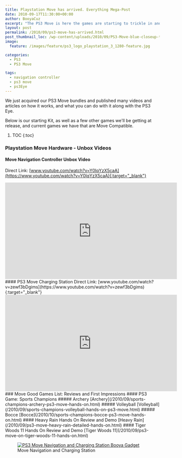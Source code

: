 ```yaml
---
title: Playstation Move has arrived. Everything Mega-Post
date: 2010-09-17T11:30:00+00:00
author: BooyaCuz
excerpt: "The PS3 Move is here the games are starting to trickle in and Booya Gadget got our sticky fingers on these new peripherals!"
layout: post
permalink: /2010/09/ps3-move-has-arrived.html
post_thumbnail_loc: /wp-content/uploads/2010/09/PS3-Move-blue-closeup-thumb.jpg
image:
  feature: /images/feature/ps3_logo_playstation_3_1280-feature.jpg

categories:
  - PS3
  - PS3 Move

tags:
  - navigation controller
  - ps3 move
  - ps3Eye
---
```

We just acquired our PS3 Move bundles and published many videos and articles on how it works, and what you can do with it along with the PS3 Eye.
  
Below is our starting Kit, as well as a few other games we'll be getting at release, and current games we have that are Move Compatible.

1. TOC
{:toc}

### Playstation Move Hardware - Unbox Videos
#### Move Navigation Controller Unbox Video
Direct Link:   [www.youtube.com/watch?v=Y0IqYzX5caA](https://www.youtube.com/watch?v=Y0IqYzX5caA){:target="_blank"}
<iframe width="560" height="315" src="https://www.youtube.com/embed/Y0IqYzX5caA" frameborder="0" allowfullscreen></iframe>
#### PS3 Move Charging Station
Direct Link:   [www.youtube.com/watch?v=zewf3bDgims](https://www.youtube.com/watch?v=zewf3bDgims){:target="_blank"} 
<iframe width="560" height="315" src="https://www.youtube.com/embed/zewf3bDgims" frameborder="0" allowfullscreen></iframe>
### Move Good Games List: Reviews and First Impressions
#### PS3 Game: Sports Champions
##### Archery
[Archery](/2010/09/sports-champions-archery-ps3-move-hands-on.html)
##### Volleyball
[Volleyball](/2010/09/sports-champions-volleyball-hands-on-ps3-move.html)
##### Bocce
[Bocce](/2010/10/sports-champions-bocce-ps3-move-hands-on.html)
#### Heavy Rain Hands On Review and Demo
[Heavy Rain](/2010/09/ps3-move-heavy-rain-detailed-hands-on.html)
#### Tiger Woods 11 Hands On Review and Demo
[Tiger Woods 11](/2010/09/ps3-move-on-tiger-woods-11-hands-on.html)

<figure>
	<a href="{{ site.cdn-url }}/wp-content/uploads/2010/09/PS3-Move-Navigation-Charging-Station-Booya-Gadget.jpg">
    <img src="{{ site.cdn-url }}/wp-content/uploads/2010/09/PS3-Move-Navigation-Charging-Station-Booya-Gadget-640.jpg" 
         alt="PS3 Move Navigation and Charging Station Booya Gadget" title="Navigation and Charging Station"></a>
	<figcaption>Move Navigation and Charging Station</figcaption>
</figure>